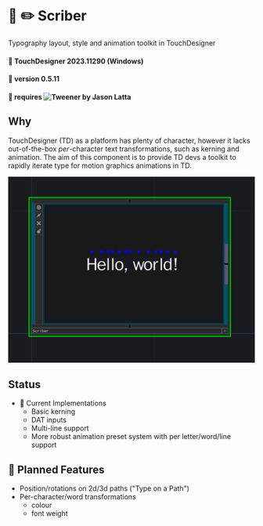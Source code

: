 # 📖 ✏️ Scriber 
Typography layout, style and animation toolkit in TouchDesigner

#### :floppy_disk: TouchDesigner 2023.11290 (Windows)
#### :floppy_disk: version 0.5.11
#### :floppy_disk: requires ![Tweener](https://derivative.ca/community-post/asset/tweening-tweener-python-based-solution/65629) by Jason Latta

## Why
TouchDesigner (TD) as a platform has plenty of character, however it lacks out-of-the-box *per*-character text transformations, such as kerning and animation. The aim of this component is to provide TD devs a toolkit to rapidly iterate type for motion graphics animations in TD.

![Scriber](/img/scriberScreenshot1.png)

##  Status
- 📝 Current Implementations
    * Basic kerning
    * DAT inputs
    * Multi-line support
    * More robust animation preset system with per letter/word/line support

## 🚧 Planned Features
- Position/rotations on 2d/3d paths ("Type on a Path")
- Per-character/word transformations
    * colour
    * font weight